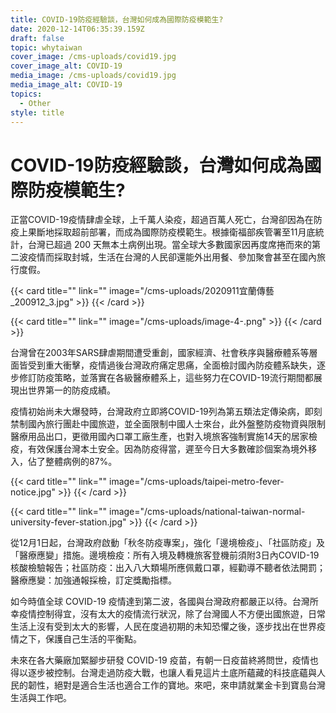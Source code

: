 ```yaml
---
title: COVID-19防疫經驗談，台灣如何成為國際防疫模範生?
date: 2020-12-14T06:35:39.159Z
draft: false
topic: whytaiwan
cover_image: /cms-uploads/covid19.jpg
cover_image_alt: COVID-19
media_image: /cms-uploads/covid19.jpg
media_image_alt: COVID-19
topics:
  - Other
style: title
---
```

# COVID-19防疫經驗談，台灣如何成為國際防疫模範生?

正當COVID-19疫情肆虐全球，上千萬人染疫，超過百萬人死亡，台灣卻因為在防疫上果斷地採取超前部署，而成為國際防疫模範生。根據衛福部疾管署至11月底統計，台灣已超過 200 天無本土病例出現。當全球大多數國家因再度席捲而來的第二波疫情而採取封城，生活在台灣的人民卻還能外出用餐、參加聚會甚至在國內旅行度假。

{{< card title="<!-- This text will never be seen -->" link="" image="/cms-uploads/2020911宜蘭傳藝_200912_3.jpg" >}}
{{< /card >}}

{{< card title="<!-- This text will never be seen -->" link="" image="/cms-uploads/image-4-.png" >}}
{{< /card >}}

台灣曾在2003年SARS肆虐期間遭受重創，國家經濟、社會秩序與醫療體系等層面皆受到重大衝擊，疫情過後台灣政府痛定思痛，全面檢討國內防疫體系缺失，逐步修訂防疫策略，並落實在各級醫療體系上，這些努力在COVID-19流行期間都展現出世界第一的防疫成績。

疫情初始尚未大爆發時，台灣政府立即將COVID-19列為第五類法定傳染病，即刻禁制國內旅行團赴中國旅遊，並全面限制中國人士來台，此外盤整防疫物資與限制醫療用品出口，更徵用國內口罩工廠生產，也對入境旅客強制實施14天的居家檢疫，有效保護台灣本土安全。因為防疫得當，遲至今日大多數確診個案為境外移入，佔了整體病例的87%。

{{< card title="<!-- This text will never be seen -->" link="" image="/cms-uploads/taipei-metro-fever-notice.jpg" >}}
{{< /card >}}

{{< card title="<!-- This text will never be seen -->" link="" image="/cms-uploads/national-taiwan-normal-university-fever-station.jpg" >}}
{{< /card >}}

從12月1日起，台灣政府啟動「秋冬防疫專案」，強化「邊境檢疫」、「社區防疫」及「醫療應變」措施。邊境檢疫：所有入境及轉機旅客登機前須附3日內COVID-19核酸檢驗報告；社區防疫：出入八大類場所應佩戴口罩，經勸導不聽者依法開罰；醫療應變：加強通報採檢，訂定獎勵指標。

如今時值全球 COVID-19 疫情達到第二波，各國與台灣政府都嚴正以待。台灣所幸疫情控制得宜，沒有太大的疫情流行狀況，除了台灣國人不方便出國旅遊，日常生活上沒有受到太大的影響，人民在度過初期的未知恐懼之後，逐步找出在世界疫情之下，保護自己生活的平衡點。

未來在各大藥廠加緊腳步研發 COVID-19 疫苗，有朝一日疫苗終將問世，疫情也得以逐步被控制。台灣走過防疫大戰，也讓人看見這片土底所蘊藏的科技底蘊與人民的韌性，絕對是適合生活也適合工作的寶地。來吧，來申請就業金卡到寶島台灣生活與工作吧。